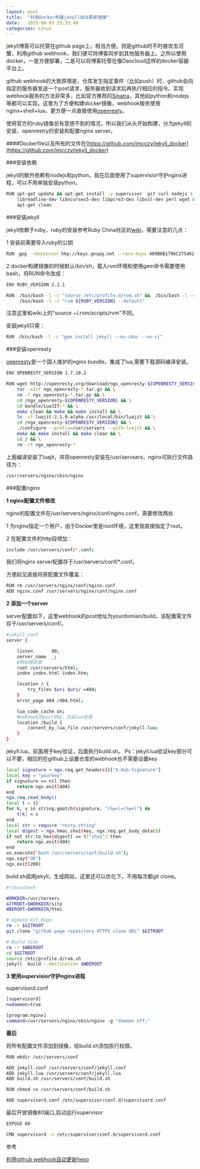 ```yaml
---
layout: post
title:  "利用Docker构建jekyll自动更新镜像"
date:   2015-08-03 23:33:40
categories: Linux
---
```

jekyll博客可以托管在github page上，相当方便。但是github时不时被攻击河蟹，利用github webhook，我们便可将博客同步到其他服务器上。之所以使用docker，一是方便部署，二是可以将博客托管在像Daocloud这样的docker容器平台上。

github webhook的大致原理是，仓库发生指定事件（比如push）时，github会向指定的服务器发送一个post请求，服务器收到请求后再执行相应的指令。实现webhook服务的方法非常多，比如官方推荐的[Sinatra](http://www.sinatrarb.com/)，其他如python和nodejs等都可以实现。这里为了方便构建docker镜像，webhook服务使用nginx+shell+lua，更方便一点直接使用[openresty](https://openresty.org/)。

使用官方的ruby镜像总有意想不到的情况，所以我们从头开始构建，分为jekyll的安装、openrestry的安装和配置nginx server。

####Dockerfile以及所有的文件在[https://github.com/imcczy/jekyll_docker](https://github.com/imcczy/jekyll_docker)


###安装依赖

jekyll的额外依赖有nodejs和python，我在后面使用了supervisior守护nginx进程，可以不用单独安装python。

```bash
RUN apt-get update && apt-get install -y supervisor  git curl nodejs \
    libreadline-dev libncurses5-dev libpcre3-dev libssl-dev perl wget && \
    apt-get clean
```

###安装jekyll

jekyll依赖于ruby，ruby的安装参考Ruby China社区的[wiki](https://ruby-china.org/wiki/install_ruby_guide)，需要注意的几点：

1 安装前需要导入ruby的公钥

```bash
RUN　gpg --keyserver hkp://keys.gnupg.net --recv-keys 409B6B1796C275462A1703113804BB82D39DC0E3
```

2 docker构建镜像的时候默认/bin/sh，载入rvm环境和使用gem命令需要使用bash，将RUN命令改成：

```bash
ENV RUBY_VERSION 2.2.1

RUN  /bin/bash -l -c "source /etc/profile.d/rvm.sh" &&  /bin/bash -l -c "rvm install ${RUBY_VERSION}" && \
     /bin/bash -l -c "rvm ${RUBY_VERSION} --default"
```

注意这里和wiki上的"source ~/.rvm/scripts/rvm"不同。

安装jekyll只需：

```bash
RUN　/bin/bash -l -c "gem install jekyll --no-rdoc --no-ri"
```

###安装openresty

[openresty](https://openresty.org/)是一个国人维护的nginx bundle，集成了lua,需要下载源码编译安装。

```bash
ENV OPENRESTY_VERSION 1.7.10.2

RUN wget http://openresty.org/download/ngx_openresty-${OPENRESTY_VERSION}.tar.gz && \
    tar -xzvf ngx_openresty-*.tar.gz && \
    rm -f ngx_openresty-*.tar.gz && \
    cd /ngx_openresty-${OPENRESTY_VERSION} && \
    cd bundle/LuaJIT-* && \
    make clean && make && make install && \
    ln -sf luajit-2.1.0-alpha /usr/local/bin/luajit && \
    cd /ngx_openresty-${OPENRESTY_VERSION} && \
    ./configure --prefix=/usr/servers --with-luajit && \
    make && make install && make clean && \
    cd / && \
    rm -rf ngx_openresty-*

```

上面编译安装了luajit，并将openresty安装在/usr/servsers，nginx可执行文件路径为：

```bash
/usr/servers/nginx/sbin/nginx 
```

###配置nginx

**1 nginx配置文件修改**

nginx的配置文件在/usr/servers/nginx/conf/nginx.conf，需要修改两处

1 为nginx指定一个用户，由于Docker里是root环境，这里我直接指定了root。

2 在配置文件的http段增加：

```bash
include /usr/servers/conf/*.conf;
```

我们将nginx server配置存于/usr/servers/conf/*.conf。

方便起见直接将原配置文件覆盖：

```bash
RUN rm /usr/servers/nginx/conf/nginx.conf
ADD nginx.conf /usr/servers/nginx/conf/nginx.conf
```

**2 添加一个server**

server配置如下，这里webhook的post地址为yourdomian/build，该配置需文件存于/usr/servers/conf/。

```bash
#jekyll.conf
server {

    listen       80;
    server_name  _;
    #网站根目录
    root /usr/servers/html;
    index index.html index.htm;

    location / {
        try_files $uri $uri/ =404;
    }
    error_page 404 /404.html;

    lua_code_cache on;
    #webhook的post地址，交由lua处理
    location /build {
        content_by_lua_file /usr/servers/conf/jekyll.lua;
    }
}
```

jekyll.lua，前面用于key验证，后面执行build.sh。
Ps：jekyll.lua验证key部分可以不要，相应的在github上设置仓库的webhook也不需要设置key

```bash
local signature = ngx.req.get_headers()["X-Hub-Signature"]
local key = "yourkey"
if signature == nil then
    return ngx.exit(404)
end
ngx.req.read_body()
local t = {}
for k, v in string.gmatch(signature, "(%w+)=(%w+)") do
    t[k] = v
end
local str = require "resty.string"
local digest = ngx.hmac_sha1(key, ngx.req.get_body_data())
if not str.to_hex(digest) == t["sha1"] then
    return ngx.exit(404)
end
os.execute("bash /usr/servers/conf/build.sh");
ngx.say("OK")
ngx.exit(200)
```

build.sh调用jekyll，生成网站，这里还可以优化下，不用每次都git clone。

```bash
#!/bin/bash

WORKDIR=/usr/servers
GITROOT=$WORKDIR/site
WBEROOT=$WORKDIR/html

# Update Git Repo
rm -r $GITROOT
git clone "github page repository HTTPS clone URL" $GITROOT

# Build Site
rm -r $WBEROOT
cd $GITROOT
source /etc/profile.d/rvm.sh
jekyll  build --destination $WBEROOT
```

**3 使用supervisior守护nginx进程**

supervisord.conf

```bash
[supervisord]
nodaemon=true

[program:nginx]
command=/usr/servers/nginx/sbin/nginx -g "daemon off;"
```


**最后**

将所有配置文件添加到镜像，给build.sh添加执行权限。

```bash
RUN mkdir /usr/servers/conf 

ADD jekyll.conf /usr/servers/conf/jekyll.conf
ADD jekyll.lua /usr/servers/conf/jekyll.lua
ADD build.sh /usr/servers/conf/build.sh

RUN chmod +x /usr/servers/conf/build.sh

ADD supervisord.conf /etc/supervisor/conf.d/supervisord.conf
```

最后开放镜像80端口,启动运行supervisor

```bash
EXPOSE 80

CMD supervisord -c /etc/supervisor/conf.d/supervisord.conf
```


参考

[利用github webhook自动更新hexo](http://blog.xmost.com/2015/06/use-github-webhooks-to-deploy-hexo/)
